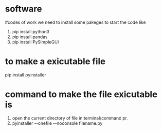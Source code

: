 # software
#codes of work we need to install some pakeges to start the code like 
1. pip install python3
2. pip install pandas 
3. pip install PySimpleGUI


# to make a exicutable file 
pip install pyinstaller

# command to make the file exicutable is
1.  open the current directory of file in terminal/command pr.
2.  pyinstaller --onefile --noconsole filename.py
